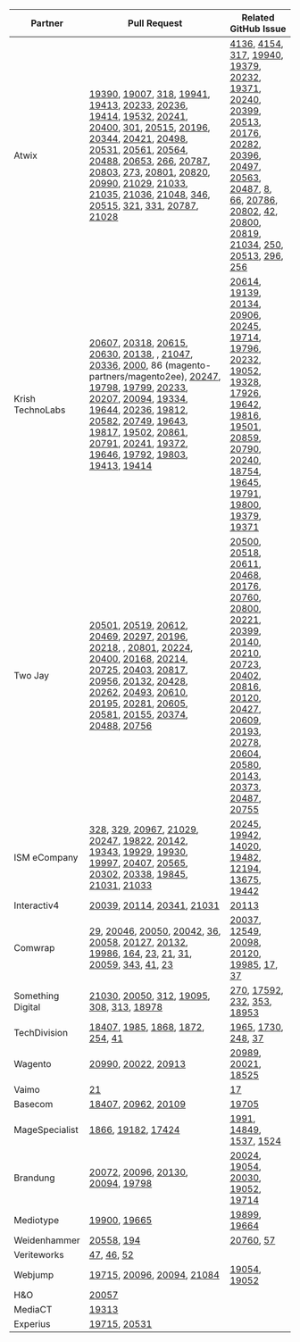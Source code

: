 
| Partner | Pull Request | Related GitHub Issue |
| ------- | ------- | ------- |
| Atwix | [19390](https://github.com/magento/magento2/pull/19390), [19007](https://github.com/magento/magento2/pull/19007), [318](https://github.com/magento/graphql-ce/pull/318), [19941](https://github.com/magento/magento2/pull/19941), [19413](https://github.com/magento/magento2/pull/19413), [20233](https://github.com/magento/magento2/pull/20233), [20236](https://github.com/magento/magento2/pull/20236), [19414](https://github.com/magento/magento2/pull/19414), [19532](https://github.com/magento/magento2/pull/19532), [20241](https://github.com/magento/magento2/pull/20241), [20400](https://github.com/magento/magento2/pull/20400), [301](https://github.com/magento/graphql-ce/pull/301), [20515](https://github.com/magento/magento2/pull/20515), [20196](https://github.com/magento/magento2/pull/20196), [20344](https://github.com/magento/magento2/pull/20344), [20421](https://github.com/magento/magento2/pull/20421), [20498](https://github.com/magento/magento2/pull/20498), [20531](https://github.com/magento/magento2/pull/20531), [20561](https://github.com/magento/magento2/pull/20561), [20564](https://github.com/magento/magento2/pull/20564), [20488](https://github.com/magento/magento2/pull/20488), [20653](https://github.com/magento/magento2/pull/20653), [266](https://github.com/magento/graphql-ce/pull/266), [20787](https://github.com/magento/magento2/pull/20787), [20803](https://github.com/magento/magento2/pull/20803), [273](https://github.com/magento/graphql-ce/pull/273), [20801](https://github.com/magento/magento2/pull/20801), [20820](https://github.com/magento/magento2/pull/20820), [20990](https://github.com/magento/magento2/pull/20990), [21029](https://github.com/magento/magento2/pull/21029), [21033](https://github.com/magento/magento2/pull/21033), [21035](https://github.com/magento/magento2/pull/21035), [21036](https://github.com/magento/magento2/pull/21036), [21048](https://github.com/magento/magento2/pull/21048), [346](https://github.com/magento/graphql-ce/pull/346), [20515](https://github.com/magento/magento2/pull/20515), [321](https://github.com/magento/graphql-ce/pull/321), [331](https://github.com/magento/graphql-ce/pull/331), [20787](https://github.com/magento/magento2/pull/20787), [21028](https://github.com/magento/magento2/pull/21028) | [4136](https://github.com/magento/magento2/issues/4136), [4154](https://github.com/magento/magento2/issues/4154), [317](https://github.com/magento/graphql-ce/issues/317), [19940](https://github.com/magento/magento2/issues/19940), [19379](https://github.com/magento/magento2/issues/19379), [20232](https://github.com/magento/magento2/issues/20232), [19371](https://github.com/magento/magento2/issues/19371), [20240](https://github.com/magento/magento2/issues/20240), [20399](https://github.com/magento/magento2/issues/20399), [20513](https://github.com/magento/magento2/issues/20513), [20176](https://github.com/magento/magento2/issues/20176), [20282](https://github.com/magento/magento2/issues/20282), [20396](https://github.com/magento/magento2/issues/20396), [20497](https://github.com/magento/magento2/issues/20497), [20563](https://github.com/magento/magento2/issues/20563), [20487](https://github.com/magento/magento2/issues/20487), [8](https://github.com/magento/graphql-ce/issues/8), [66](https://github.com/magento/graphql-ce/issues/66), [20786](https://github.com/magento/magento2/issues/20786), [20802](https://github.com/magento/magento2/issues/20802), [42](https://github.com/magento/graphql-ce/issues/42), [20800](https://github.com/magento/magento2/issues/20800), [20819](https://github.com/magento/magento2/issues/20819), [21034](https://github.com/magento/magento2/issues/21034), [250](https://github.com/magento/graphql-ce/issues/250), [20513](https://github.com/magento/magento2/issues/20513), [296](https://github.com/magento/graphql-ce/issues/296), [256](https://github.com/magento/graphql-ce/issues/256) |
| Krish TechnoLabs | [20607](https://github.com/magento/magento2/pull/20607), [20318](https://github.com/magento/magento2/pull/20318), [20615](https://github.com/magento/magento2/pull/20615), [20630](https://github.com/magento/magento2/pull/20630), [20138](https://github.com/magento/magento2/pull/20138), [](https://github.com/magento/magento2/pull/20907), [21047](https://github.com/magento/magento2/pull/21047), [20336](https://github.com/magento/magento2/pull/20336), [2000](https://github.com/magento-engcom/msi/pull/2000), 86 (magento-partners/magento2ee), [20247](https://github.com/magento/magento2/pull/20247), [19798](https://github.com/magento/magento2/pull/19798), [19799](https://github.com/magento/magento2/pull/19799), [20233](https://github.com/magento/magento2/pull/20233), [20207](https://github.com/magento/magento2/pull/20207), [20094](https://github.com/magento/magento2/pull/20094), [19334](https://github.com/magento/magento2/pull/19334), [19644](https://github.com/magento/magento2/pull/19644), [20236](https://github.com/magento/magento2/pull/20236), [19812](https://github.com/magento/magento2/pull/19812), [20582](https://github.com/magento/magento2/pull/20582), [20749](https://github.com/magento/magento2/pull/20749), [19643](https://github.com/magento/magento2/pull/19643), [19817](https://github.com/magento/magento2/pull/19817), [19502](https://github.com/magento/magento2/pull/19502), [20861](https://github.com/magento/magento2/pull/20861), [20791](https://github.com/magento/magento2/pull/20791), [20241](https://github.com/magento/magento2/pull/20241), [19372](https://github.com/magento/magento2/pull/19372), [19646](https://github.com/magento/magento2/pull/19646), [19792](https://github.com/magento/magento2/pull/19792), [19803](https://github.com/magento/magento2/pull/19803), [19413](https://github.com/magento/magento2/pull/19413), [19414](https://github.com/magento/magento2/pull/19414) | [20614](https://github.com/magento/magento2/issues/20614), [19139](https://github.com/magento/magento2/issues/19139), [20134](https://github.com/magento/magento2/issues/20134), [20906](https://github.com/magento/magento2/issues/20906), [20245](https://github.com/magento/magento2/issues/20245), [19714](https://github.com/magento/magento2/issues/19714), [19796](https://github.com/magento/magento2/issues/19796), [20232](https://github.com/magento/magento2/issues/20232), [19052](https://github.com/magento/magento2/issues/19052), [19328](https://github.com/magento/magento2/issues/19328), [17926](https://github.com/magento/magento2/issues/17926), [19642](https://github.com/magento/magento2/issues/19642), [19816](https://github.com/magento/magento2/issues/19816), [19501](https://github.com/magento/magento2/issues/19501), [20859](https://github.com/magento/magento2/issues/20859), [20790](https://github.com/magento/magento2/issues/20790), [20240](https://github.com/magento/magento2/issues/20240), [18754](https://github.com/magento/magento2/issues/18754), [19645](https://github.com/magento/magento2/issues/19645), [19791](https://github.com/magento/magento2/issues/19791), [19800](https://github.com/magento/magento2/issues/19800), [19379](https://github.com/magento/magento2/issues/19379), [19371](https://github.com/magento/magento2/issues/19371) |
| Two Jay | [20501](https://github.com/magento/magento2/pull/20501), [20519](https://github.com/magento/magento2/pull/20519), [20612](https://github.com/magento/magento2/pull/20612), [20469](https://github.com/magento/magento2/pull/20469), [20297](https://github.com/magento/magento2/pull/20297), [20196](https://github.com/magento/magento2/pull/20196), [20218](https://github.com/magento/magento2/pull/20218), [](https://github.com/magento/magento2/pull/20558), [20801](https://github.com/magento/magento2/pull/20801), [20224](https://github.com/magento/magento2/pull/20224), [20400](https://github.com/magento/magento2/pull/20400), [20168](https://github.com/magento/magento2/pull/20168), [20214](https://github.com/magento/magento2/pull/20214), [20725](https://github.com/magento/magento2/pull/20725), [20403](https://github.com/magento/magento2/pull/20403), [20817](https://github.com/magento/magento2/pull/20817), [20956](https://github.com/magento/magento2/pull/20956), [20132](https://github.com/magento/magento2/pull/20132), [20428](https://github.com/magento/magento2/pull/20428), [20262](https://github.com/magento/magento2/pull/20262), [20493](https://github.com/magento/magento2/pull/20493), [20610](https://github.com/magento/magento2/pull/20610), [20195](https://github.com/magento/magento2/pull/20195), [20281](https://github.com/magento/magento2/pull/20281), [20605](https://github.com/magento/magento2/pull/20605), [20581](https://github.com/magento/magento2/pull/20581), [20155](https://github.com/magento/magento2/pull/20155), [20374](https://github.com/magento/magento2/pull/20374), [20488](https://github.com/magento/magento2/pull/20488), [20756](https://github.com/magento/magento2/pull/20756) | [20500](https://github.com/magento/magento2/issues/20500), [20518](https://github.com/magento/magento2/issues/20518), [20611](https://github.com/magento/magento2/issues/20611), [20468](https://github.com/magento/magento2/issues/20468), [20176](https://github.com/magento/magento2/issues/20176), [20760](https://github.com/magento/magento2/issues/20760), [20800](https://github.com/magento/magento2/issues/20800), [20221](https://github.com/magento/magento2/issues/20221), [20399](https://github.com/magento/magento2/issues/20399), [20140](https://github.com/magento/magento2/issues/20140), [20210](https://github.com/magento/magento2/issues/20210), [20723](https://github.com/magento/magento2/issues/20723), [20402](https://github.com/magento/magento2/issues/20402), [20816](https://github.com/magento/magento2/issues/20816), [20120](https://github.com/magento/magento2/issues/20120), [20427](https://github.com/magento/magento2/issues/20427), [20609](https://github.com/magento/magento2/issues/20609), [20193](https://github.com/magento/magento2/issues/20193), [20278](https://github.com/magento/magento2/issues/20278), [20604](https://github.com/magento/magento2/issues/20604), [20580](https://github.com/magento/magento2/issues/20580), [20143](https://github.com/magento/magento2/issues/20143), [20373](https://github.com/magento/magento2/issues/20373), [20487](https://github.com/magento/magento2/issues/20487), [20755](https://github.com/magento/magento2/issues/20755) |
| ISM eCompany | [328](https://github.com/magento/graphql-ce/pull/328), [329](https://github.com/magento/graphql-ce/pull/329), [20967](https://github.com/magento/magento2/pull/20967), [21029](https://github.com/magento/magento2/pull/21029), [20247](https://github.com/magento/magento2/pull/20247), [19822](https://github.com/magento/magento2/pull/19822), [20142](https://github.com/magento/magento2/pull/20142), [19343](https://github.com/magento/magento2/pull/19343), [19929](https://github.com/magento/magento2/pull/19929), [19930](https://github.com/magento/magento2/pull/19930), [19997](https://github.com/magento/magento2/pull/19997), [20407](https://github.com/magento/magento2/pull/20407), [20565](https://github.com/magento/magento2/pull/20565), [20302](https://github.com/magento/magento2/pull/20302), [20338](https://github.com/magento/magento2/pull/20338), [19845](https://github.com/magento/magento2/pull/19845), [21031](https://github.com/magento/magento2/pull/21031), [21033](https://github.com/magento/magento2/pull/21033) | [20245](https://github.com/magento/magento2/issues/20245), [19942](https://github.com/magento/magento2/issues/19942), [14020](https://github.com/magento/magento2/issues/14020), [19482](https://github.com/magento/magento2/issues/19482), [12194](https://github.com/magento/magento2/issues/12194), [13675](https://github.com/magento/magento2/issues/13675), [19442](https://github.com/magento/magento2/issues/19442) |
| Interactiv4 | [20039](https://github.com/magento/magento2/pull/20039), [20114](https://github.com/magento/magento2/pull/20114), [20341](https://github.com/magento/magento2/pull/20341), [21031](https://github.com/magento/magento2/pull/21031) | [20113](https://github.com/magento/magento2/issues/20113) |
| Comwrap | [29](https://github.com/magento/async-import/pull/29), [20046](https://github.com/magento/magento2/pull/20046), [20050](https://github.com/magento/magento2/pull/20050), [20042](https://github.com/magento/magento2/pull/20042), [36](https://github.com/magento/async-import/pull/36), [20058](https://github.com/magento/magento2/pull/20058), [20127](https://github.com/magento/magento2/pull/20127), [20132](https://github.com/magento/magento2/pull/20132), [19986](https://github.com/magento/magento2/pull/19986), [164](https://github.com/magento/graphql-ce/pull/164), [23](https://github.com/magento/bulk-api-ce/pull/23), [21](https://github.com/magento/async-import/pull/21), [31](https://github.com/magento/async-import/pull/31), [20059](https://github.com/magento/magento2/pull/20059), [343](https://github.com/magento/graphql-ce/pull/343), [41](https://github.com/magento/async-import/pull/41), [23](https://github.com/magento/bulk-api-ce/pull/23) | [20037](https://github.com/magento/magento2/issues/20037), [12549](https://github.com/magento/magento2/issues/12549), [20098](https://github.com/magento/magento2/issues/20098), [20120](https://github.com/magento/magento2/issues/20120), [19985](https://github.com/magento/magento2/issues/19985), [17](https://github.com/magento/async-import/issues/17), [37](https://github.com/magento/async-import/issues/37) |
| Something Digital | [21030](https://github.com/magento/magento2/pull/21030), [20050](https://github.com/magento/magento2/pull/20050), [312](https://github.com/magento/graphql-ce/pull/312), [19095](https://github.com/magento/magento2/pull/19095), [308](https://github.com/magento/graphql-ce/pull/308), [313](https://github.com/magento/graphql-ce/pull/313), [18978](https://github.com/magento/magento2/pull/18978) | [270](https://github.com/magento/graphql-ce/issues/270), [17592](https://github.com/magento/magento2/issues/17592), [232](https://github.com/magento/graphql-ce/issues/232), [353](https://github.com/magento/graphql-ce/issues/353), [18953](https://github.com/magento/magento2/issues/18953) |
| TechDivision | [18407](https://github.com/magento/magento2/pull/18407), [1985](https://github.com/magento-engcom/msi/pull/1985), [1868](https://github.com/magento-engcom/msi/pull/1868), [1872](https://github.com/magento-engcom/msi/pull/1872), [254](https://github.com/magento/graphql-ce/pull/254), [41](https://github.com/magento/async-import/pull/41) | [1965](https://github.com/magento-engcom/msi/issues/1965), [1730](https://github.com/magento-engcom/msi/issues/1730), [248](https://github.com/magento/graphql-ce/issues/248), [37](https://github.com/magento/async-import/issues/37) |
| Wagento | [20990](https://github.com/magento/magento2/pull/20990), [20022](https://github.com/magento/magento2/pull/20022), [20913](https://github.com/magento/magento2/pull/20913) | [20989](https://github.com/magento/magento2/issues/20989), [20021](https://github.com/magento/magento2/issues/20021), [18525](https://github.com/magento/magento2/issues/18525) |
| Vaimo | [21](https://github.com/magento/async-import/pull/21) | [17](https://github.com/magento/async-import/issues/17) |
| Basecom | [18407](https://github.com/magento/magento2/pull/18407), [20962](https://github.com/magento/magento2/pull/20962), [20109](https://github.com/magento/magento2/pull/20109) | [19705](https://github.com/magento/magento2/issues/19705) |
| MageSpecialist | [1866](https://github.com/magento-engcom/msi/pull/1866), [19182](https://github.com/magento/magento2/pull/19182), [17424](https://github.com/magento/magento2/pull/17424) | [1991](https://github.com/magento-engcom/msi/issues/1991), [14849](https://github.com/magento/magento2/issues/14849), [1537](https://github.com/magento-engcom/msi/issues/1537), [1524](https://github.com/magento-engcom/msi/issues/1524) |
| Brandung | [20072](https://github.com/magento/magento2/pull/20072), [20096](https://github.com/magento/magento2/pull/20096), [20130](https://github.com/magento/magento2/pull/20130), [20094](https://github.com/magento/magento2/pull/20094), [19798](https://github.com/magento/magento2/pull/19798) | [20024](https://github.com/magento/magento2/issues/20024), [19054](https://github.com/magento/magento2/issues/19054), [20030](https://github.com/magento/magento2/issues/20030), [19052](https://github.com/magento/magento2/issues/19052), [19714](https://github.com/magento/magento2/issues/19714) |
| Mediotype | [19900](https://github.com/magento/magento2/pull/19900), [19665](https://github.com/magento/magento2/pull/19665) | [19899](https://github.com/magento/magento2/issues/19899), [19664](https://github.com/magento/magento2/issues/19664) |
| Weidenhammer | [20558](https://github.com/magento/magento2/pull/20558), [194](https://github.com/magento/graphql-ce/pull/194) | [20760](https://github.com/magento/magento2/issues/20760), [57](https://github.com/magento/graphql-ce/issues/57) |
| Veriteworks | [47](https://github.com/magento/magento2-jp/pull/47), [46](https://github.com/magento/magento2-jp/pull/46), [52](https://github.com/magento/magento2-jp/pull/52) | |
| Webjump | [19715](https://github.com/magento/magento2/pull/19715), [20096](https://github.com/magento/magento2/pull/20096), [20094](https://github.com/magento/magento2/pull/20094), [21084](https://github.com/magento/magento2/pull/21084) | [19054](https://github.com/magento/magento2/issues/19054), [19052](https://github.com/magento/magento2/issues/19052) |
| H&O | [20057](https://github.com/magento/magento2/pull/20057) |  |
| MediaCT | [19313](https://github.com/magento/magento2/pull/19313) |  |
| Experius | [19715](https://github.com/magento/magento2/pull/19715), [20531](https://github.com/magento/magento2/pull/20531) |  |
